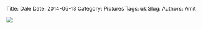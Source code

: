 Title: Dale
Date: 2014-06-13
Category: Pictures
Tags: uk
Slug: 
Authors: Amit

<div class="imagepost">
<img src="/images/dale.jpg" class="imageitem large" />
</div>
